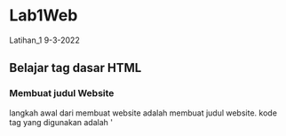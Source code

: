 # Lab1Web
Latihan_1 9-3-2022

## Belajar tag dasar HTML

### Membuat judul Website
langkah awal dari membuat website adalah membuat judul website.
kode tag yang digunakan adalah '<title>'
berikut tampilannya
![gambar 1](img/ss1-1.png)

untuk kodingannya seperti ini

![gambar 2](img/ss1-2.png)
